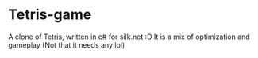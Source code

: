 # Tetris-game
A clone of Tetris, written in c# for silk.net :D
It is a mix of optimization and gameplay (Not that it needs any lol)
